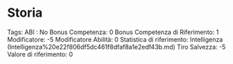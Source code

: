 # Storia

Tags: ABI
: No
Bonus Competenza: 0
Bonus Competenza di Riferimento: 1
Modificatore: -5
Modificatore  Abilità: 0
Statistica di riferimento: Intelligenza (Intelligenza%20e22f806df5dc461f8dfaf8a1e2edf43b.md)
Tiro Salvezza: -5
Valore di riferimento: 0